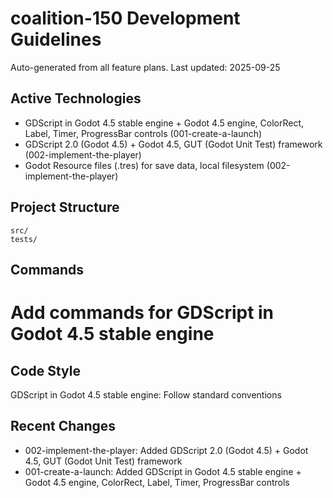 # coalition-150 Development Guidelines

Auto-generated from all feature plans. Last updated: 2025-09-25

## Active Technologies
- GDScript in Godot 4.5 stable engine + Godot 4.5 engine, ColorRect, Label, Timer, ProgressBar controls (001-create-a-launch)
- GDScript 2.0 (Godot 4.5) + Godot 4.5, GUT (Godot Unit Test) framework (002-implement-the-player)
- Godot Resource files (.tres) for save data, local filesystem (002-implement-the-player)

## Project Structure
```
src/
tests/
```

## Commands
# Add commands for GDScript in Godot 4.5 stable engine

## Code Style
GDScript in Godot 4.5 stable engine: Follow standard conventions

## Recent Changes
- 002-implement-the-player: Added GDScript 2.0 (Godot 4.5) + Godot 4.5, GUT (Godot Unit Test) framework
- 001-create-a-launch: Added GDScript in Godot 4.5 stable engine + Godot 4.5 engine, ColorRect, Label, Timer, ProgressBar controls

<!-- MANUAL ADDITIONS START -->
<!-- MANUAL ADDITIONS END -->
